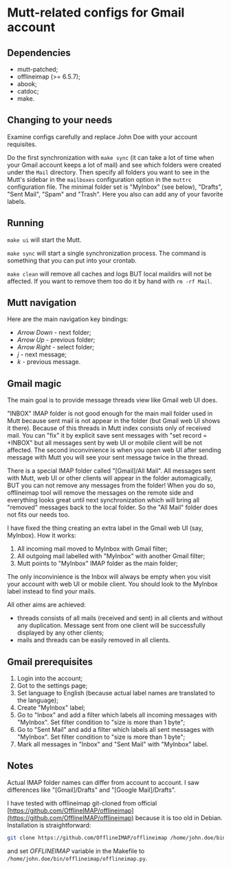 # Mutt-related configs for Gmail account

## Dependencies

* mutt-patched;
* offlineimap (>= 6.5.7);
* abook;
* catdoc;
* make.

## Changing to your needs

Examine configs carefully and replace John Doe with your
account requisites.

Do the first synchronization with ```make sync``` (it can take
a lot of time when your Gmail account keeps a lot of mail)
and see which folders were created under the ```Mail```
directory. Then specify all folders you want to see in the
Mutt's sidebar in the ```mailboxes``` configuration option
in the ```muttrc``` configuration file. The minimal folder
set is "MyInbox" (see below), "Drafts", "Sent Mail", "Spam"
and "Trash". Here you also can add any of your favorite labels.

## Running

```make ui``` will start the Mutt.

```make sync``` will start a single synchronization process.
The command is something that you can put into your crontab.

```make clean``` will remove all caches and logs BUT local
maildirs will not be affected. If you want to remove them
too do it by hand with ```rm -rf Mail```.

## Mutt navigation

Here are the main navigation key bindings:

* _Arrow Down_ - next folder;
* _Arrow Up_ - previous folder;
* _Arrow Right_ - select folder;
* _j_ - next message;
* _k_ - previous message.

## Gmail magic

The main goal is to provide message threads view like Gmail
web UI does.

"INBOX" IMAP folder is not good enough for the main mail folder
used in Mutt because sent mail is not appear in the folder
(but Gmail web UI shows it there). Because of this threads in
Mutt index consists only of received mail. You can "fix" it by
explicit save sent messages with "set record = +INBOX" but all
messages sent by web UI or mobile client will be not affected.
The second inconvinience is when you open web UI after sending
message with Mutt you will see your sent message twice in the
thread.

There is a special IMAP folder called "[Gmail]/All Mail". All
messages sent with Mutt, web UI or other clients will appear
in the folder automagically, BUT you can not remove any
messages from the folder! When you do so, offlineimap tool
will remove the messages on the remote side and everything
looks great until next synchronization which will bring all
"removed" messages back to the local folder. So the "All Mail"
folder does not fits our needs too.

I have fixed the thing creating an extra label in the Gmail
web UI (say, MyInbox). How it works:

1. All incoming mail moved to MyInbox with Gmail filter;
2. All outgoing mail labelled with "MyInbox" with another
 Gmail filter;
3. Mutt points to "MyInbox" IMAP folder as the main folder;

The only inconvinience is the Inbox will always be empty
when you visit your account with web UI or mobile client.
You should look to the MyInbox label instead to find your
mails.

All other aims are achieved:

* threads consists of all mails (received and sent) in all
 clients and without any duplication. Message sent from
 one client will be successfully displayed by any other
 clients;
* mails and threads can be easily removed in all clients.

## Gmail prerequisites

1. Login into the account;
2. Got to the settings page;
3. Set language to English (because actual label names are
 translated to the language);
4. Create "MyInbox" label;
5. Go to "Inbox" and add a filter which labels all incoming
 messages with "MyInbox". Set filter condition to "size
 is more than 1 byte";
6. Go to "Sent Mail" and add a filter which labels all
 sent messages with "MyInbox". Set filter condition to
 "size is more than 1 byte";
7. Mark all messages in "Inbox" and "Sent Mail" with "MyInbox"
 label.

## Notes

Actual IMAP folder names can differ from account to account.
I saw differences like "[Gmail]/Drafts" and "[Google Mail]/Drafts".

I have tested with offlineimap git-cloned from official
[https://github.com/OfflineIMAP/offlineimap](https://github.com/OfflineIMAP/offlineimap)
because it is too old in Debian. Installation is straightforward:

```sh
git clone https://github.com/OfflineIMAP/offlineimap /home/john.doe/bin/offlineimap
```

and set _OFFLINEIMAP_ variable in the Makefile to
``/home/john.doe/bin/offlineimap/offlineimap.py``.
